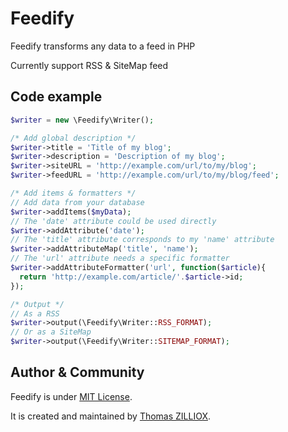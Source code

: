 Feedify
======

Feedify transforms any data to a feed in PHP

Currently support RSS & SiteMap feed



Code example
-----------------

```php
$writer = new \Feedify\Writer();

/* Add global description */
$writer->title = 'Title of my blog';
$writer->description = 'Description of my blog';
$writer->siteURL = 'http://example.com/url/to/my/blog';
$writer->feedURL = 'http://example.com/url/to/my/blog/feed';

/* Add items & formatters */
// Add data from your database
$writer->addItems($myData);
// The 'date' attribute could be used directly
$writer->addAttribute('date');
// The 'title' attribute corresponds to my 'name' attribute
$writer->addAttributeMap('title', 'name');
// The 'url' attribute needs a specific formatter
$writer->addAttributeFormatter('url', function($article){
  return 'http://example.com/article/'.$article->id;
});

/* Output */
// As a RSS
$writer->output(\Feedify\Writer::RSS_FORMAT);
// Or as a SiteMap
$writer->output(\Feedify\Writer::SITEMAP_FORMAT);
```



Author & Community
--------

Feedify is under [MIT License](http://opensource.org/licenses/MIT).

It is created and maintained by [Thomas ZILLIOX](http://tzi.fr).